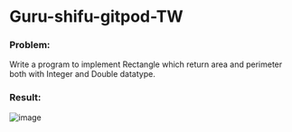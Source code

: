 # Guru-shifu-gitpod-TW
### Problem:
Write a program to implement Rectangle which return area and perimeter both with Integer and Double datatype.

### Result:
![image](https://user-images.githubusercontent.com/48286358/181192880-82ea4acc-0f00-4425-b115-3ebb63b86ce4.png)


